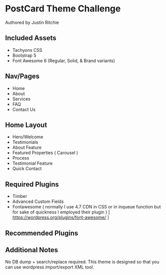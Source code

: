 # PostCard Theme Challenge

Authored by Justin Ritchie

## Included Assets

- Tachyons CSS
- Bootstrap 5
- Font Awesome 6 (Regular, Solid, & Brand variants)

## Nav/Pages 

- Home 
- About
- Services
- FAQ
- Contact Us

## Home Layout

- Hero/Welcome
- Testimonials
- About Feature
- Featured Properties ( Carousel )
- Process
- Testimonial Feature
- Quick Contact


## Required Plugins 

- Timber 
- Advanced Custom Fields
- Fontawesome ( normally I use 4.7 CDN in CSS or in inqueue function but for sake of quickness I employed their plugin ) [ https://wordpress.org/plugins/font-awesome/ ]

## Recommended Plugins

## Additional Notes

No DB dump + search/replace required. This theme is designed so that you can use wordpress import/export XML tool.
